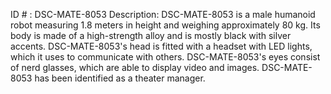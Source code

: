 ID # : DSC-MATE-8053
Description: DSC-MATE-8053 is a male humanoid robot measuring 1.8 meters in height and weighing approximately 80 kg. Its body is made of a high-strength alloy and is mostly black with silver accents. DSC-MATE-8053's head is fitted with a headset with LED lights, which it uses to communicate with others. DSC-MATE-8053's eyes consist of nerd glasses, which are able to display video and images. DSC-MATE-8053 has been identified as a theater manager.
